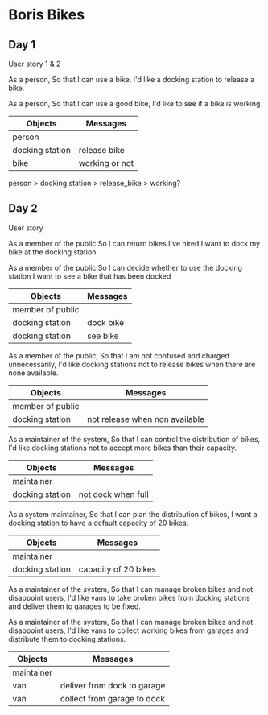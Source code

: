 # Boris Bikes

## Day 1

User story 1 & 2

As a person,
So that I can use a bike,
I'd like a docking station to release a bike.

As a person,
So that I can use a good bike,
I'd like to see if a bike is working


| Objects          | Messages         |
|------------------|------------------|
| person           |                  |
| docking station  | release bike     |
| bike             | working or not   |


person > docking station > release_bike > working?

## Day 2

User story

As a member of the public
So I can return bikes I've hired
I want to dock my bike at the docking station

As a member of the public
So I can decide whether to use the docking station
I want to see a bike that has been docked

| Objects          | Messages         |
|------------------|------------------|
| member of public |                  |
| docking station  | dock bike        |
| docking station  | see bike         |

As a member of the public,
So that I am not confused and charged unnecessarily,
I'd like docking stations not to release bikes when there are none available.

| Objects          | Messages                       |
|------------------|--------------------------------|
| member of public |                                |
| docking station  | not release when non available |

As a maintainer of the system,
So that I can control the distribution of bikes,
I'd like docking stations not to accept more bikes than their capacity.

| Objects          | Messages                       |
|------------------|--------------------------------|
| maintainer       |                                |
| docking station  | not dock when full             |

As a system maintainer,
So that I can plan the distribution of bikes,
I want a docking station to have a default capacity of 20 bikes.

| Objects          | Messages                       |
|------------------|--------------------------------|
| maintainer       |                                |
| docking station  | capacity of 20 bikes           |

As a maintainer of the system,
So that I can manage broken bikes and not disappoint users,
I'd like vans to take broken bikes from docking stations and deliver them to garages to be fixed.

As a maintainer of the system,
So that I can manage broken bikes and not disappoint users,
I'd like vans to collect working bikes from garages and distribute them to docking stations.

| Objects          | Messages                       |
|------------------|--------------------------------|
| maintainer       |                                |
| van              | deliver from dock to garage    |
| van              | collect from garage to dock    |
